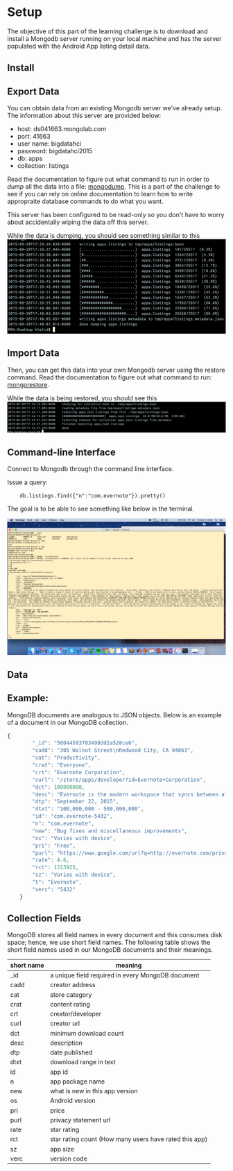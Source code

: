 # Setup

The objective of this part of the learning challenge is to
download and install a Mongodb server running on your local machine and has the
server populated with the Android App listing detail data.

## Install

## Export Data

You can obtain data from an existing Mongodb server we've already setup. The information
about this server are provided below:

- host: ds041663.mongolab.com
- port: 41663
- user name: bigdatahci
- password: bigdatahci2015
- db: apps
- collection: listings

Read the documentation to figure out what command to run in order to _dump_
all the data into a file: [mongodump](http://docs.mongodb.org/manual/reference/program/mongodump/).
This is a part of the challenge to see if you can rely on online documentation to
learn how to write appropraite database commands to do what you want.

This server has been configured to be read-only so you don't have to worry about
accidentally wiping the data off this server.

While the data is dumping, you should see something similar to this
![dumping](./dumping.png)

## Import Data

Then, you can get this data into your own Mongodb server using the restore command.
Read the documentation to figure out what command to run: [mongorestore](http://docs.mongodb.org/manual/reference/program/mongorestore/).

While the data is being restored, you should see this
![restore](./restore.png)

## Command-line Interface

Connect to Mongodb through the command line interface.

Issue a query:
```
    db.listings.find({"n":"com.evernote"}).pretty()
```
The goal is to be able to see something like below in the terminal.

![screenshot](./mongoquery.png)


 ## Data
 ## Example:
MongoDB documents are analogous to JSON objects. Below is an example of a document in our MongoDB collection.

```javascript
{
        "_id": "56044593703498dd2a528ce6",
        "cadd": "305 Walnut Street\nRedwood City, CA 94063",
        "cat": "Productivity",
        "crat": "Everyone",
        "crt": "Evernote Corporation",
        "curl": "/store/apps/developer?id=Evernote+Corporation",
        "dct": 100000000,
        "desc": "Evernote is the modern workspace that syncs between all of your devices. Work everywhere and stay productive: • Write notes, checklists, and research • Organize web articles, docs, and photos  • Discuss your work with others, right within the app ---  “When it comes to taking all manner of notes and getting work done, Evernote is an indispensable tool.” – PC Mag --- 100 million people use it to move projects forward: WRITE & ORGANIZE • Stay focused: write in an uncluttered workspace • Get things done: make to-do's and checklists • Attach files: keep Office docs, PDFs, and photos • Get organized: notebooks and tags keep work tidy • Find anything: searchable text in notes and photos  DISCUSS & COLLABORATE • Work chat: discuss notes without leaving the app • Work together: share notebooks for team projects • Meeting prep: create agendas and action items YOUR DIGITAL ASSISTANT • Make connections: turn biz cards into contacts  • Track expenses: organize receipts, bills & invoices • Plan travel: save research and reservations ACCOMPLISH EVEN MORE WITH EVERNOTE PREMIUM Evernote is free to download and use. Evernote Premium unlocks even more productivity: ★ Offline access - work anywhere, even without a connection ★ More space - get more done with 10 GB of new uploads each month ★ Better search - search inside Office docs and attachments ★ Greater privacy - add a passcode lock on mobile ★ PDF annotation - use shapes and comments to give visual feedback ★ Unlimited business card scans - scan biz cards, save to contacts, and connect on LinkedIn  Two subscription levels: 1) Evernote Premium 2) Evernote Plus --- \"Use Evernote as the place you put everything...don’t ask yourself which device it’s on—it’s in Evernote\" – The New York Times --- Price may vary by location. Subscriptions will be charged to your credit card through your Google Play account. Your subscription will automatically renew unless canceled at least 24 hours before the end of the current period. You will not be able to cancel the subscription once activated. Manage your subscriptions in Account Settings after purchase.",
        "dtp": "September 22, 2015",
        "dtxt": "100,000,000 - 500,000,000",
        "id": "com.evernote-5432",
        "n": "com.evernote",
        "new": "Bug fixes and miscellaneous improvements",
        "os": "Varies with device",
        "pri": "Free",
        "purl": "https://www.google.com/url?q=http://evernote.com/privacy/&sa=D&usg=AFQjCNHTyefT6GQ6A6mnOKPeqKUA_qjesg",
        "rate": 4.6,
        "rct": 1313925,
        "sz": "Varies with device",
        "t": "Evernote",
        "verc": "5432"
    }

```

## Collection Fields

MongoDB stores all field names in every document and this consumes disk space; hence, we use short field names.
The following table shows the short field names used in our MongoDB documents and their meanings.

|short name |  meaning                  |
|-----------|---------------------------|
| _id       | a unique field required in every MongoDB document |
| cadd      | creator address           |
| cat       | store category            |
| crat      | content rating            |
| crt       | creator/developer         |
| curl      | creator url               |
| dct       | minimum download count    |
| desc      | description               |
| dtp       | date published            |
| dtxt      | download range in text    |
| id        | app id                    |
| n         | app package name          |
| new       | what is new in this app version |
| os        | Android version           |
| pri       | price                     |
|purl       | privacy statement url     |
|rate       | star rating               |
|rct        | star rating count (How many users have rated this app)|
|sz         | app size                  |
|verc       | version code              |
